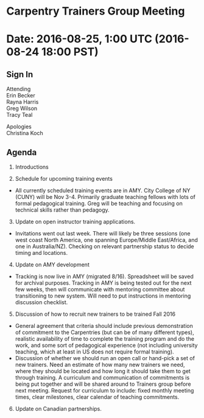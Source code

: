 # Carpentry Trainers Group Meeting

# Date: 2016-08-25, 1:00 UTC (2016-08-24 18:00 PST)

## Sign In

Attending  
Erin Becker  
Rayna Harris  
Greg Wilson  
Tracy Teal  

Apologies  
Christina Koch  

## Agenda  
1) Introductions  

2) Schedule for upcoming training events  
- All currently scheduled training events are in AMY. City College of NY (CUNY) will be Nov 3-4. 
Primarily graduate teaching fellows with lots of formal pedagogical training. 
Greg will be teaching and focusing on technical skills rather than pedagogy.

3) Update on open instructor training applications.  
- Invitations went out last week. 
There will likely be three sessions (one west coast North America, one spanning Europe/Middle East/Africa, and one in Australia/NZ). 
Checking on relevant partnership status to decide timing and locations.

4) Update on AMY development  
- Tracking is now live in AMY (migrated 8/16). 
Spreadsheet will be saved for archival purposes. 
Tracking in AMY is being tested out for the next few weeks, then will communicate with mentoring committee about transitioning to new 
system. Will need to put instructions in mentoring discussion checklist.
 
5) Discussion of how to recruit new trainers to be trained Fall 2016  
- General agreement that criteria should include previous demonstration of commitment to the Carpentries 
(but can be of many different types), realistic availability of time to complete the training program and do the work, 
and some sort of pedagogical experience (not including university teaching, which at least in US does not require formal training).  
- Discussion of whether we should run an open call or hand-pick a set of new trainers. Need an estimate of how many new trainers we need, 
where they should be located and how long it should take them to get through training. 
A curriculum and communication of commitments is being put together and will be shared around to Trainers group before next meeting. 
Request for curriculum to include: fixed monthly meeting times, clear milestones, clear calendar of teaching commitments.

6) Update on Canadian partnerships.  
